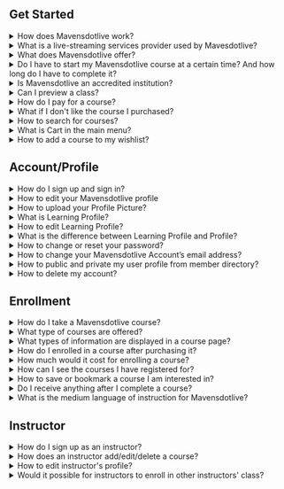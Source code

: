 ## Get Started

<x-accordion-root>

<details>
<summary>How does Mavensdotlive work?</summary>

Mavensdotlive is a live learning marketplace that hosts live learning
(online and offline) for students and instructors.

</details>
<details>
<summary>What is a live-streaming services provider used by Mavesdotlive?</summary>

Zoom

</details>
<details>
<summary>What does Mavensdotlive offer?</summary>
  
Mavensdotlive offers courses created and managed by the instructor(s).
These classes are either taught physically (offline) or via Zoom
(online). The main content of each course is its lectures which can
consist of videos, slides, text and other forms of media. Instructors
can also include practical activities such as quizzes, test questions
and forums.

Additional information on Mavensdotlive’s platforms and
features can be seen here.

</details>
<details>
<summary>Do I have to start my Mavensdotlive course at a certain time? And how long do I have to complete it?</summary>
  
This depends on the course’s requirement: If the course has a
prerequisite, you must always start from the beginning and If it
doesn’t, you are free to join at any point.

The duration for courses
varies: a one-off class usually takes an hour or two and a course may
take 3 weeks to 2 months.

</details>
<details>
<summary>Is Mavensdotlive an accredited institution?</summary>
  
Mavensdotlive is in the process of being an accredited institution by
registering as a ‘Lifelong Learning Centre’ (L3C).
  
</details>
<details>
<summary>Can I preview a class?</summary>
  
You may preview a course if the instructor enables students to do so.
Please ensure that you are already logged in to Mavensdotlive in order
to access the preview feature.
  
</details>
<details>
<summary>How do I pay for a course?</summary>
  
With Mavensdotlive’s cash on delivery system, online transfer and cash
is accepted.
  
</details>
<details>
<summary>What if I don't like the course I purchased?</summary>
  
Mavensdotlive currently **does not offer refunds** but instead, you’ll
be able to attend future classes with your current payment. If you
have further inquiries, do contact us.
  
</details>
<details>
<summary>How to search for courses?</summary>
  
To search for courses, you may either click the Search button on the
top menu bar or browse through courses in the courses page.
  
</details>
<details>
<summary>What is Cart in the main menu?</summary>
  
Cart is a list of the purchase of a course. You do not necessarily
have to login to use the add to cart feature. However, you would need
to register first in order to make payment and enroll in a course.
  
</details>
<details>
<summary>How to add a course to my wishlist?</summary>
  
Wishlist is a feature that allows you to save a course that you are
likely to attend, but not yet enrolled. Go to Account &gt; Learning
Profile &gt; Wishlist to view your list of interested courses.
  
</details>

</x-accordion-root>

## Account/Profile

<x-accordion-root>

<details>
<summary>How do I sign up and sign in?</summary>
  
  
To sign in, go to [mavens.live/login](https://mavens.live/login) and enter your required
details. To sign up, go to [mavens.live/signup](https://mavens.live/signup) and enter your
required details to create an account. You would be required to
activate it through your email address (spam folder).

You can also use
your social media to connect with Mavensdotlive without entering
details and activating.

</details>
<details>
<summary>How to edit your Mavensdotlive profile</summary>
  
  
Once you are already registered, hover over the Account &gt; Settings.
In the Settings tab, there are four tabs such as general (change email
and password), email notification, profile visibility, export data and
delete account.
  
</details>
<details>
<summary>How to upload your Profile Picture?</summary>
  
  
Go to Account &gt; Profile &gt; Change Profile Photo. You can also change your cover photo.
  
</details>
<details>
<summary>What is Learning Profile?</summary>
  
Profile displays information about your enrolled courses,
certificates, orders, quizzes and wishlist. However, you cannot edit
the information, unless the profile settings allows you to modify the
following information such as your biographical info, first/last name,
display name publicly, avatar and change password. It is highly
recommended to change the aforementioned information on your
**profile** instead of your **learning profile** under the Settings
tab.
  
</details>
<details>
<summary>How to edit Learning Profile?</summary>
  
Go to Learning Profile &gt; Settings &gt; General. Enter your bio and
other info, which can be private in the Privacy tab.
  
</details>
<details>
<summary>What is the difference between Learning Profile and Profile?</summary>
  
The difference between learning profile and user profile is the level
of information provided. For instance, on your profile page, you are
allowed to change your profile details, connect with other registered
users, attend forums, etc. However, learning profile is used to
provide information about your learning experience.
  
</details>
<details>
<summary>How to change or reset your password?</summary>
  Go to Account &gt; Settings &gt; General.
</details>
<details>
<summary>How to change your Mavensdotlive Account’s email address?</summary>
  Go to Account &gt; Settings &gt; General.
</details>
<details>
<summary>How to public and private my user profile from member directory?</summary>
  
Go to Account &gt; Settings &gt; Profile Visibility.
  
</details>
<details>
<summary>How to delete my account?</summary>
  Go to Account &gt; Settings &gt; Delete Account.
</details>

</x-accordion-root>

## Enrollment

<x-accordion-root>

<details>
<summary>How do I take a Mavensdotlive course?</summary>

Mavensdotlive uses a ‘pre-booking system’. For each class, Instructors
set a minimum number of students for it to be activated. If the class
does not reach its minimum number, the class will simply not take
place. Here’s how it works:

1.  Go to the Courses page and choose the course of your interest.
    In the course’s overview tab, it will state the
    **‘minimum no. of students required to activate class’**.
2.  Click ‘add to cart’ and then your personal details will be required.
    Your enrollment is then being processed.
3.  You then wait for us to email you if the class is activated or not.
4.  If the class is activated, your enrollment will be accepted and we
    will require you to pay.
5.  Now you are able to access all the course’s curriculum.

</details>

<details>
<summary>What type of courses are offered?</summary>
  
Mavensdotlive hosts a variety of courses such as Business, Marketing,
Soft skill courses, Corporate training, Digital art, Mental health
topics and much more.
  
</details>
<details>
<summary>What types of information are displayed in a course page?</summary>

Each course has the Overview, Curriculum, Instructor and Review tab.
The Overview tab contains a brief introduction of the course,
including the course information, goals, etc. This also has the
Courses features, which consist of the number of lectures and quizzes,
duration, skill level, language of instruction, information about
certification and providing any assessments.

The Curriculum tab
contains the teaching materials. The ways in which it organizes
depends on how an instructor structures his lessons per week or
session.

The Instructor tab displays an instructor’s profile and the
Review tab showcases the reviews made by the registered students.

</details>
<details>
<summary>How do I enrolled in a course after purchasing it?</summary>
  
Your purchase is currently in progress. You will have to wait until
the minimum number of students is reached, then you are notified about
the status of the course. tab.
  
</details>
<details>
<summary>How much would it cost for enrolling a course?</summary>
  
Each course’s pricing varies according to the Instructor. On average,
the price of a course is around BND30.
  
</details>
<details>
<summary>How can I see the courses I have registered for?</summary>
  Go to Account &gt; Learning &gt; Courses.
</details>
<details>
<summary>How to save or bookmark a course I am interested in?</summary>
  
Click the Love icon in the top right corner of your particular course
image.
  
</details>
<details>
<summary>Do I receive anything after I complete a course?</summary>
  
Upon finishing a class or course, all participants will receive a
certificate of completion. For some courses from certified
institutions, you may even receive a full certification.
  
</details>
<details>
<summary>What is the medium language of instruction for Mavensdotlive?</summary>
  
Most of our courses will be taught in English. However, there can be
instances of code-switching between Malay and English from local
instructors.
  
</details>

</x-accordion-root>

## Instructor

<x-accordion-root>

<details>
<summary>How do I sign up as an instructor?</summary>
  
  
If you have already registered and an account, you can register
through the Become An Instructor page in the menu.

If you are not already logged in, you are required to login first in
order to become an instructor.

In the become an instructor page, you are displayed the Become An
Instructor and Instructor’s Agreement guidelines and the Registration
form. This form includes your username, email, phone number and
message. Your instructor registration form requires the moderation
team’s approval.

</details>
<details>
<summary>How does an instructor add/edit/delete a course?</summary>
  
  
Go to Account &gt; Instructor’s Guide and refer to the Instructor’s manual guide.
  
</details>
<details>
<summary>How to edit instructor's profile?</summary>
  
  
Instructor’s profile is the same as other registered users, the difference 
is the learning profile which instructors have the control to view his list 
of students and courses.
  
</details>
<details>
<summary>Would it possible for instructors to enroll in other instructors' class?</summary>
  
Yes, it would be possible to enroll in other instructors’ classes.
  
</details>

</x-accordion-root>
